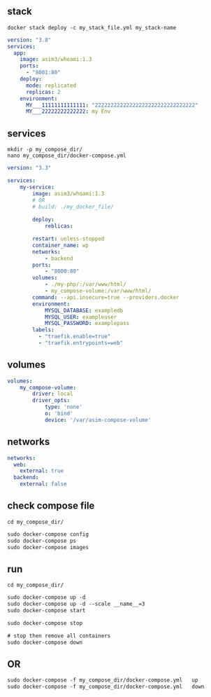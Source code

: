 ## stack
`docker stack deploy -c my_stack_file.yml my_stack-name`
```yml
version: "3.8"
services:
  app:
    image: asim3/whoami:1.3
    ports:
      - "8001:80"
    deploy:
      mode: replicated
      replicas: 2
    environment:
      MY___11111111111111: "22222222222222222222222222222222"
      MY___22222222222222: my Env
```


## services
`mkdir -p my_compose_dir/`     
`nano my_compose_dir/docker-compose.yml`
```yaml
version: "3.3"

services:
    my-service:
        image: asim3/whoami:1.3
        # OR
        # build: ./my_docker_file/
        
        deploy:
            reblicas:

        restart: unless-stopped
        container_name: wp
        networks:
            - backend
        ports:
            - "8000:80"
        volumes:
            - ./my-php/:/var/www/html/
            - my_compose-volume:/var/www/html/
        command: --api.insecure=true --providers.docker
        environment:
            MYSQL_DATABASE: exampledb
            MYSQL_USER: exampleuser
            MYSQL_PASSWORD: examplepass
        labels:
          - "traefik.enable=true"
          - "traefik.entrypoints=web"
```


## volumes 
```yaml
volumes:
    my_compose-volume:
        driver: local
        driver_opts:
            type: 'none'
            o: 'bind'
            device: '/var/asim-compose-volume'
```


## networks 
```yaml
networks:
  web:
    external: true
  backend:
    external: false
```


## check compose file
`cd my_compose_dir/`
```txt
sudo docker-compose config
sudo docker-compose ps
sudo docker-compose images
```


## run
`cd my_compose_dir/`
```txt
sudo docker-compose up -d
sudo docker-compose up -d --scale __name__=3
sudo docker-compose start

sudo docker-compose stop

# stop then remove all containers
sudo docker-compose down
```


## OR 
```txt
sudo docker-compose -f my_compose_dir/docker-compose.yml   up
sudo docker-compose -f my_compose_dir/docker-compose.yml   down
```
